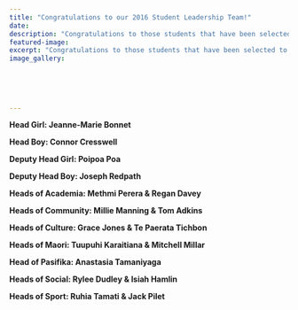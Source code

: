```yaml
---
title: "Congratulations to our 2016 Student Leadership Team!"
date: 
description: "Congratulations to those students that have been selected to make up the 2016 WHS Student Leadership Team - click for student list."
featured-image: 
excerpt: "Congratulations to those students that have been selected to make up the 2016 WHS Student Leadership Team - click here to read more...."
image_gallery:
    
    
    
    
    
---
```


<p><strong>Head Girl: Jeanne-Marie Bonnet</strong></p>
<p><strong>Head Boy: Connor Cresswell</strong></p>
<p><strong>Deputy Head Girl: Poipoa Poa</strong></p>
<p><strong>Deputy Head Boy: Joseph Redpath</strong></p>
<p><strong>Heads of Academia: Methmi Perera &amp; Regan Davey</strong></p>
<p><strong>Heads of Community: Millie Manning &amp; Tom Adkins</strong></p>
<p><strong>Heads of Culture: Grace Jones &amp; Te Paerata Tichbon</strong></p>
<p><strong>Heads of Maori: Tuupuhi Karaitiana &amp; Mitchell Millar</strong></p>
<p><strong>Head of Pasifika: Anastasia Tamaniyaga</strong></p>
<p><strong>Heads of Social: Rylee Dudley &amp; Isiah Hamlin</strong></p>
<p><strong>Heads of Sport: Ruhia Tamati &amp; Jack Pilet<br /></strong></p>

